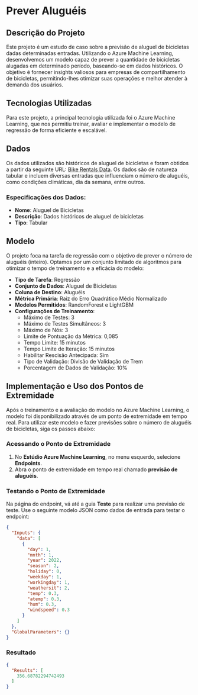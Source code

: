 # Prever Aluguéis

## Descrição do Projeto

Este projeto é um estudo de caso sobre a previsão de aluguel de bicicletas dadas determinadas entradas. Utilizando o Azure Machine Learning, desenvolvemos um modelo capaz de prever a quantidade de bicicletas alugadas em determinado período, baseando-se em dados históricos. O objetivo é fornecer insights valiosos para empresas de compartilhamento de bicicletas, permitindo-lhes otimizar suas operações e melhor atender à demanda dos usuários.

## Tecnologias Utilizadas

Para este projeto, a principal tecnologia utilizada foi o Azure Machine Learning, que nos permitiu treinar, avaliar e implementar o modelo de regressão de forma eficiente e escalável.

## Dados

Os dados utilizados são históricos de aluguel de bicicletas e foram obtidos a partir da seguinte URL: [Bike Rentals Data](https://aka.ms/bike-rentals). Os dados são de natureza tabular e incluem diversas entradas que influenciam o número de aluguéis, como condições climáticas, dia da semana, entre outros.

### Especificações dos Dados:

- **Nome**: Aluguel de Bicicletas
- **Descrição**: Dados históricos de aluguel de bicicletas
- **Tipo**: Tabular

## Modelo

O projeto foca na tarefa de regressão com o objetivo de prever o número de aluguéis (inteiro). Optamos por um conjunto limitado de algoritmos para otimizar o tempo de treinamento e a eficácia do modelo:

- **Tipo de Tarefa**: Regressão
- **Conjunto de Dados**: Aluguel de Bicicletas
- **Coluna de Destino**: Aluguéis
- **Métrica Primária**: Raiz do Erro Quadrático Médio Normalizado
- **Modelos Permitidos**: RandomForest e LightGBM
- **Configurações de Treinamento**:
  - Máximo de Testes: 3
  - Máximo de Testes Simultâneos: 3
  - Máximo de Nós: 3
  - Limite de Pontuação da Métrica: 0,085
  - Tempo Limite: 15 minutos
  - Tempo Limite de Iteração: 15 minutos
  - Habilitar Rescisão Antecipada: Sim
  - Tipo de Validação: Divisão de Validação de Trem
  - Porcentagem de Dados de Validação: 10%

## Implementação e Uso dos Pontos de Extremidade

Após o treinamento e a avaliação do modelo no Azure Machine Learning, o modelo foi disponibilizado através de um ponto de extremidade em tempo real. Para utilizar este modelo e fazer previsões sobre o número de aluguéis de bicicletas, siga os passos abaixo:

### Acessando o Ponto de Extremidade

1. No **Estúdio Azure Machine Learning**, no menu esquerdo, selecione **Endpoints**.
2. Abra o ponto de extremidade em tempo real chamado **previsão de aluguéis**.

### Testando o Ponto de Extremidade

Na página do endpoint, vá até a guia **Teste** para realizar uma previsão de teste. Use o seguinte modelo JSON como dados de entrada para testar o endpoint:

```json
{
  "Inputs": { 
    "data": [
      {
        "day": 1,
        "mnth": 1,   
        "year": 2022,
        "season": 2,
        "holiday": 0,
        "weekday": 1,
        "workingday": 1,
        "weathersit": 2, 
        "temp": 0.3, 
        "atemp": 0.3,
        "hum": 0.3,
        "windspeed": 0.3 
      }
    ]    
  },   
  "GlobalParameters": {}
}
```
### Resultado

```json
{
  "Results": [
    356.68782294742493
  ]
}
```
